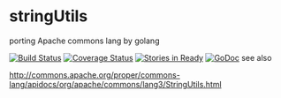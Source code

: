 stringUtils
===========

porting Apache commons lang by golang

[![Build Status](https://travis-ci.org/dmnlk/stringUtils.svg?branch=master)](https://travis-ci.org/dmnlk/stringUtils)
[![Coverage Status](https://img.shields.io/coveralls/dmnlk/stringUtils.svg)](https://coveralls.io/r/dmnlk/stringUtils)
[![Stories in Ready](https://badge.waffle.io/dmnlk/stringutils.svg?label=ready&title=Ready)](http://waffle.io/dmnlk/stringutils)
[![GoDoc](https://godoc.org/github.com/dmnlk/stringUtils?status.svg)](https://godoc.org/github.com/dmnlk/stringUtils)
see also

http://commons.apache.org/proper/commons-lang/apidocs/org/apache/commons/lang3/StringUtils.html

